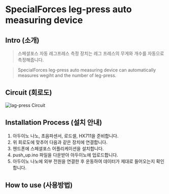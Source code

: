 # SpecialForces leg-press auto measuring device

## Intro (소개)
>스페셜포스 자동 레그프레스 측정 장치는 레그 프레스의 무게와 개수를 자동으로 측정해줍니다.

>SpecialForces leg-press auto measuring device can automatically measures wegiht and the number of leg-press.

## Circuit (회로도)
![lag-press Circuit](https://user-images.githubusercontent.com/26067127/97019807-ba969400-158b-11eb-9d4a-18ec10578735.png)
</br>

## Installation Process (설치 안내)
1. 아두이노 나노, 초음파센서, 로드셀, HX711을 준비합니다.
2. 위 회로도에 맞추어 다음과 같은 장치에 연결합니다.
3. 헨드폰에 스페셜포스 어플리케이션을 설치합니다.
4. push_up.ino 파일을 다운받아 아두이노에 업로드합니다.
5. 아두이노 나노에 외부 전원을 연결한 후 운동하여 데이터가 제대로 들어오는지 확인합니다.

## How to use (사용방법)
